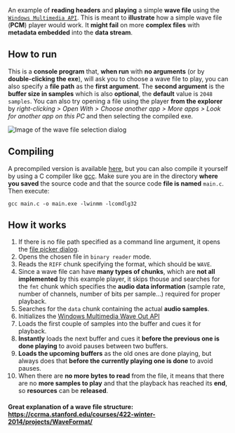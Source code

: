 An example of **reading headers** and **playing** a simple **wave file** using the [`Windows Multimedia API`](https://learn.microsoft.com/en-us/windows/win32/api/_multimedia/). This is meant to **illustrate**
how a simple wave file (**PCM**) player would work. It **might fail** on more **complex files** with **metadata embedded** into the **data stream**.

## How to run
This is a **console program** that, **when run** with **no arguments** (or by **double-clicking the exe**), will ask you to choose a wave file to play, you can also specify a **file path** as
the **first argument**. The **second argument** is the **buffer size in samples** which is also **optional**, the **default** value is `2048 samples`.
You can also try opening a file using the player **from the explorer** by _right-clicking > Open With > Choose another app > More apps > Look for another app on this PC_ and then selecting the compiled exe.

![Image of the wave file selection dialog](https://github.com/pisoj/simple-wave-player/assets/87895700/880a8a8a-b96e-4c86-9682-836f7ed01ccb)

## Compiling
A precompiled version is available [here](https://github.com/pisoj/lfs/releases/download/ExampleWavePlayer/main.exe), but you can also compile
it yourself by using a C compiler like [gcc](https://www.mingw-w64.org/downloads/). Make sure you are in the directory **where you saved**
the source code and that the source code **file is named** `main.c`. Then execute:

```shell
gcc main.c -o main.exe -lwinmm -lcomdlg32
```

## How it works
1. If there is no file path specified as a command line argument, it opens the [file picker dialog](https://learn.microsoft.com/en-us/windows/win32/api/commdlg/nf-commdlg-getopenfilenamea?redirectedfrom=MSDN).
2. Opens the chosen file in `binary reader` mode.
3. Reads the `RIFF` chunk specifying the format, which should be `WAVE`.
4. Since a wave file can have **many types of chunks**, which are **not all implemented** by this example player, it skips thouse and searches for the `fmt` chunk which specifies the **audio data information** (sample rate, number of channels, number of bits per sample...) required for proper playback.
5. Searches for the `data` chunk containing the actual **audio samples**.
6. Initializes the [Windows Multimedia Wave Out API](https://learn.microsoft.com/en-us/windows/win32/api/mmeapi/)
7. Loads the first couple of samples into the buffer and cues it for playback.
8. **Instantly** loads the next buffer and cues it **before the previous one is done playing** to avoid pauses between two buffers.
9. **Loads the upcoming buffers** as the old ones are done playing, but always does that **before the currently playing one is done** to avoid pauses.
10. When there are **no more bytes to read** from the file, it means that there are no **more samples to play** and that the playback has reached its **end**, so **resources** can be **released**.

#### Great explanation of a wave file structure: https://ccrma.stanford.edu/courses/422-winter-2014/projects/WaveFormat/
